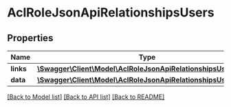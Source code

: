 # AclRoleJsonApiRelationshipsUsers

## Properties
Name | Type | Description | Notes
------------ | ------------- | ------------- | -------------
**links** | [**\Swagger\Client\Model\AclRoleJsonApiRelationshipsUsersLinks**](AclRoleJsonApiRelationshipsUsersLinks.md) |  | [optional] 
**data** | [**\Swagger\Client\Model\AclRoleJsonApiRelationshipsUsersData[]**](AclRoleJsonApiRelationshipsUsersData.md) |  | [optional] 

[[Back to Model list]](../../README.md#documentation-for-models) [[Back to API list]](../../README.md#documentation-for-api-endpoints) [[Back to README]](../../README.md)

